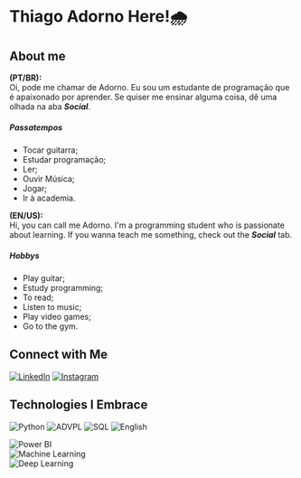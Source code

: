 # Thiago Adorno Here!🌧️
## **About me**
**(PT/BR):**  
Oi, pode me chamar de Adorno. Eu sou um estudante de programação que é apaixonado por aprender. Se quiser me ensinar alguma coisa, dê uma olhada na aba **_Social_**.  
##### **Passatempos**
* Tocar guitarra;
* Estudar programação;
* Ler;
* Ouvir Música;
* Jogar;
* Ir à academia.

**(EN/US):**  
Hi, you can call me Adorno. I'm a programming student who is passionate about learning. If you wanna teach me something, check out the **_Social_** tab.

##### **Hobbys**
* Play guitar;
* Estudy programming;
* To read;
* Listen to music;
* Play video games;
* Go to the gym.

## Connect with Me

[![LinkedIn](https://img.shields.io/badge/LinkedIn-Connect-blue?style=for-the-badge&logo=linkedin)](www.linkedin.com/in/thiago-adorno)
[![Instagram](https://img.shields.io/badge/Instagram-Follow-orange?style=for-the-badge&logo=instagram)](https://www.instagram.com/ad0rn0.prw/)

## Technologies I Embrace

![Python](https://img.shields.io/badge/Python-Exploring-blue?style=for-the-badge&logo=python)
![ADVPL](https://img.shields.io/badge/Advpl-Diving%20In-black?style=for-the-badge)
![SQL](https://img.shields.io/badge/SQL-perfecting-yellow?style=for-the-badge)
![English](https://img.shields.io/badge/English-perfecting-red?style=for-the-badge)

![Power BI](https://img.shields.io/badge/Power%20BI-Learning-white?style=for-the-badge)  
![Machine Learning ](https://img.shields.io/badge/Machine%20Learning-Learning-white?style=for-the-badge)   
![Deep Learning ](https://img.shields.io/badge/Deep%20Learning-Learning-white?style=for-the-badge)

